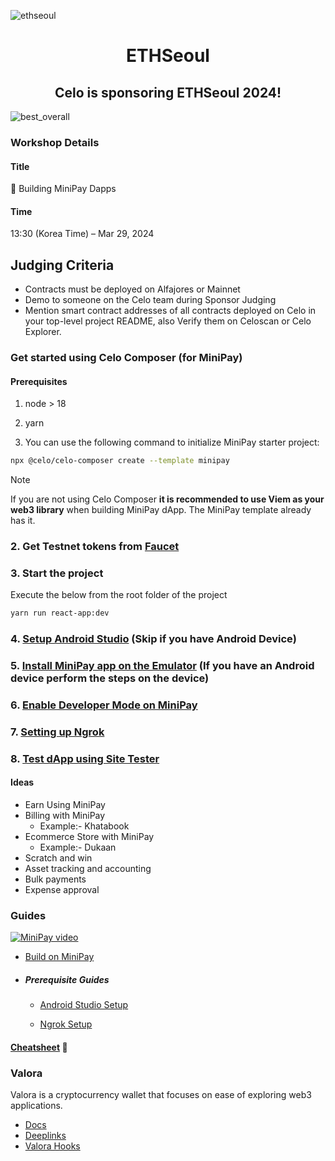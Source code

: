 ![ethseoul](./ethseoul/images/710.webp)

<p align="center">

<h1 align="center">ETHSeoul</h1>

<h2 align="center">Celo is sponsoring ETHSeoul 2024!</h2>

![best_overall](./ethseoul/images/bounties.png)

### Workshop Details

#### Title

📲 Building MiniPay Dapps

#### Time

13:30 (Korea Time) – Mar 29, 2024

## Judging Criteria

-   Contracts must be deployed on Alfajores or Mainnet
-   Demo to someone on the Celo team during Sponsor Judging
-   Mention smart contract addresses of all contracts deployed on Celo in your top-level project README, also Verify them on Celoscan or Celo Explorer.

### Get started using Celo Composer (for MiniPay)

#### Prerequisites

1. node > 18
2. yarn

3. You can use the following command to initialize MiniPay starter project:

```bash
npx @celo/celo-composer create --template minipay
```

> [!NOTE]  
> If you are not using Celo Composer **it is recommended to use Viem as your web3 library** when building MiniPay dApp. The MiniPay template already has it.

### 2. Get Testnet tokens from [Faucet](https://faucet.celo.org/alfajores)

### 3. Start the project

Execute the below from the root folder of the project

```bash
yarn run react-app:dev
```

### 4. [Setup Android Studio](https://docs.celo.org/developer/build-on-minipay/prerequisites/android-studio-setup) (Skip if you have Android Device)

### 5. [Install MiniPay app on the Emulator](https://docs.celo.org/developer/build-on-minipay/overview#installing-minipay) (If you have an Android device perform the steps on the device)

### 6. [Enable Developer Mode on MiniPay](https://docs.celo.org/developer/build-on-minipay/enabling-testnet)

### 7. [Setting up Ngrok](https://docs.celo.org/developer/build-on-minipay/prerequisites/ngrok-setup)

### 8. [Test dApp using Site Tester](https://docs.celo.org/developer/build-on-minipay/overview#test-your-dapp-inside-minipay)

#### Ideas

-   Earn Using MiniPay
-   Billing with MiniPay
    -   Example:- Khatabook
-   Ecommerce Store with MiniPay
    -   Example:- Dukaan
-   Scratch and win
-   Asset tracking and accounting
-   Bulk payments
-   Expense approval

### Guides

[![MiniPay video](https://img.youtube.com/vi/cNp5vhwZdao/0.jpg)](https://www.youtube.com/watch?v=cNp5vhwZdao)

-   [Build on MiniPay](https://docs.celo.org/developer/build-on-minipay/overview)

-   ##### Prerequisite Guides

    -   [Android Studio Setup](https://docs.celo.org/developer/build-on-minipay/prerequisites/android-studio-setup)

    -   [Ngrok Setup](https://docs.celo.org/developer/build-on-minipay/prerequisites/ngrok-setup)

#### [Cheatsheet](https://celoplatform.notion.site/MiniPay-Cheatsheet-60066f16d136421ab2ef19522ffe6200?pvs=74) 🤫

### Valora

Valora is a cryptocurrency wallet that focuses on ease of exploring web3 applications.

-   [Docs](https://docs.valora.xyz/)
-   [Deeplinks](https://docs.valora.xyz/connecting/deeplinks)
-   [Valora Hooks](https://docs.valora.xyz/hooks/)

